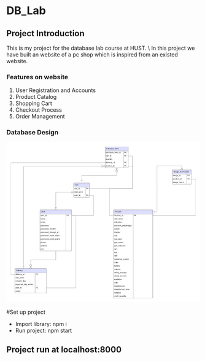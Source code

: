 # DB_Lab

## Project Introduction
This is my project for the database lab course at HUST. \\
In this project we have built an website of a pc shop which is inspired from an existed website. 

### Features on website
1. User Registration and Accounts
2. Product Catalog
3. Shopping Cart
4. Checkout Process
5. Order Management 

### Database Design
![image info](./Design/DB_Design.jpg)

#Set up project
- Import library: npm i
- Run project: npm start 

## Project run at localhost:8000

